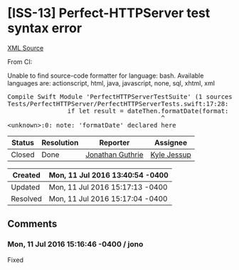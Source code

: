 # [ISS-13] Perfect-HTTPServer test syntax error

[XML Source](../xml/ISS-13.xml)
<p><p>From CI:</p>


<div class="code panel" style="border-width: 1px;"><div class="codeContent panelContent">
<div class="error"><span class="error">Unable to find source-code formatter for language: bash.</span> Available languages are: actionscript, html, java, javascript, none, sql, xhtml, xml</div><pre>
Compile Swift Module 'PerfectHTTPServerTestSuite' (1 sources)
Tests/PerfectHTTPServer/PerfectHTTPServerTests.swift:17:28: error: 'formatDate' is inaccessible due to 'internal' protection level
                <span class="code-keyword">if</span> let result = dateThen.formatDate(format: formatStr){
                                         ^
&lt;unknown&gt;:0: note: 'formatDate' declared here
</pre>
</div></div></p>





Status|Resolution|Reporter|Assignee
------|----------|--------|--------
Closed|Done|[Jonathan Guthrie](jono)|[Kyle Jessup]($kjessup)





Created|Mon, 11 Jul 2016 13:40:54 -0400
-------|--------------
Updated|Mon, 11 Jul 2016 15:17:13 -0400
Resolved|Mon, 11 Jul 2016 15:17:04 -0400


## Comments




### Mon, 11 Jul 2016 15:16:46 -0400 / jono 

<p><p>Fixed</p></p>


